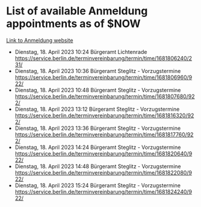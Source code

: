 # List of available Anmeldung appointments as of $NOW
[Link to Anmeldung website](https://service.berlin.de/terminvereinbarung/termin/tag.php?termin=1&anliegen[]=120686&dienstleisterlist=122210,122217,327316,122219,327312,122227,327314,122231,327346,122243,327348,122254,122252,329742,122260,329745,122262,329748,122271,327278,122273,327274,122277,327276,330436,122280,327294,122282,327290,122284,327292,122291,327270,122285,327266,122286,327264,122296,327268,150230,329760,122297,327286,122294,327284,122312,329763,122314,329775,122304,327330,122311,327334,122309,327332,317869,122281,327352,122279,329772,122283,122276,327324,122274,327326,122267,329766,122246,327318,122251,327320,122257,327322,122208,327298,122226,327300&herkunft=http%3A%2F%2Fservice.berlin.de%2Fdienstleistung%2F120686%2F)
- Dienstag, 18. April 2023 10:24 Bürgeramt Lichtenrade https://service.berlin.de/terminvereinbarung/termin/time/1681806240/231/
- Dienstag, 18. April 2023 10:36 Bürgeramt Steglitz - Vorzugstermine https://service.berlin.de/terminvereinbarung/termin/time/1681806960/922/
- Dienstag, 18. April 2023 10:48 Bürgeramt Steglitz - Vorzugstermine https://service.berlin.de/terminvereinbarung/termin/time/1681807680/922/
- Dienstag, 18. April 2023 13:12 Bürgeramt Steglitz - Vorzugstermine https://service.berlin.de/terminvereinbarung/termin/time/1681816320/922/
- Dienstag, 18. April 2023 13:36 Bürgeramt Steglitz - Vorzugstermine https://service.berlin.de/terminvereinbarung/termin/time/1681817760/922/
- Dienstag, 18. April 2023 14:24 Bürgeramt Steglitz - Vorzugstermine https://service.berlin.de/terminvereinbarung/termin/time/1681820640/922/
- Dienstag, 18. April 2023 14:48 Bürgeramt Steglitz - Vorzugstermine https://service.berlin.de/terminvereinbarung/termin/time/1681822080/922/
- Dienstag, 18. April 2023 15:24 Bürgeramt Steglitz - Vorzugstermine https://service.berlin.de/terminvereinbarung/termin/time/1681824240/922/
